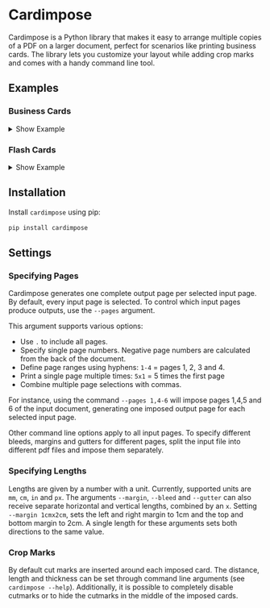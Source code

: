 # Cardimpose

Cardimpose is a Python library that makes it easy to arrange multiple copies of a PDF on a larger document, perfect for scenarios like printing business cards. The library lets you customize your layout while adding crop marks and comes with a handy command line tool.

## Examples

### Business Cards

<details>
<summary>Show Example</summary>

Lets say you have a buisness card named `card.pdf`:

![card.pdf](https://github.com/frsche/cardimpose/blob/main/images/card.jpg?raw=true)

With the `cardimpose` command line tool, it is easy to print multiple copies of this card onto a larger sheet while adding crop marks:

`$ cardimpose card.pdf`

By default, the cards a placed side by side on an A4 sheet, filling up the entire document:

![example0.pdf](https://github.com/frsche/cardimpose/blob/main/images/example1.jpg?raw=true)

However, it is possible to tweak the layout.
In the following example, we add a 5mm gap between the cards:

`$ cardimpose --gutter 5mm card.pdf`

![example1.pdf](https://github.com/frsche/cardimpose/blob/main/images/example2.jpg?raw=true)

The example card actually has a 3mm bleed around the edges.
When informing `cardimpose`, it positions the cut marks accordingly:

`$ cardimpose --gutter 5mm --bleed 3mm card.pdf`

![example2.pdf](https://github.com/frsche/cardimpose/blob/main/images/example3.jpg?raw=true)

It is also possible to explicitly set the number of rows and columns:

`$ cardimpose --gutter 30mmx20mm --bleed 3mm --nup 2x2 --rotate-page card.pdf`

![example3.pdf](https://github.com/frsche/cardimpose/blob/main/images/example4.jpg?raw=true)

Customize the paper size, remove inner cut marks, and more:

`$ cardimpose --gutter 5mm --bleed 3mm --page-size A3 --rotate-page --no-inner-cut-marks card.pdf`

![example4.pdf](https://github.com/frsche/cardimpose/blob/main/images/example5.jpg?raw=true)

</details>

### Flash Cards
<details>
<summary>Show Example</summary>

In the first example, we showcased the capability of printing multiple duplicates of a single card onto a larger sheet.
In this example, we explore a scenario where we aim to produce flashcards, each featuring distinct questions and answers, to print one of each pair.
Furthermore, we desire to have the answer printed on the back of the corresponding question.

To achieve the single printing of each card, we utilize the option `--mode singles`.
To implement the printing of answers on the back, we specify `--backside alternating`.
With this configuration, each card in the input document is immediately followed by the back of the corresponding card.
Alternatively, the `--backside last-page` option can be employed, which prints the same backside on each distinct front - useful for situations like printing playing cards where all cards share a common backside.

For the flashcards, we would run the following command:

`$ cardimpose --gutter 5mm --bleed 3mm --mode singles --backside alternating flash_cards.pdf`

Executing this command results in the following output document:

![example5.pdf](https://github.com/frsche/cardimpose/blob/main/images/example6.jpg?raw=true)

Note that the backsides are horizontally flipped to ensure proper alignment when printing them double-sided.
</details>

## Installation

Install `cardimpose` using pip:

```bash
pip install cardimpose
```

## Settings

### Specifying Pages

Cardimpose generates one complete output page per selected input page.
By default, every input page is selected.
To control which input pages produce outputs, use the `--pages` argument.

This argument supports various options:
- Use `.` to include all pages.
- Specify single page numbers. Negative page numbers are calculated from the back of the document.
- Define page ranges using hyphens: `1-4` = pages 1, 2, 3 and 4.
- Print a single page multiple times: `5x1` = 5 times the first page
- Combine multiple page selections with commas.

For instance, using the command `--pages 1,4-6` will impose pages 1,4,5 and 6 of the input document, generating one imposed output page for each selected input page.

Other command line options apply to all input pages.
To specify different bleeds, margins and gutters for different pages, split the input file into different pdf files and impose them separately.

### Specifying Lengths

Lengths are given by a number with a unit.
Currently, supported units are `mm`, `cm`, `in` and `px`.
The arguments `--margin`, `--bleed` and `--gutter` can also receive separate horizontal and vertical lengths, combined by an `x`.
Setting `--margin 1cmx2cm`, sets the left and right margin to 1cm and the top and bottom margin to 2cm.
A single length for these arguments sets both directions to the same value.

### Crop Marks

By default cut marks are inserted around each imposed card.
The distance, length and thickness can be set through command line arguments (see `cardimpose --help`).
Additionally, it is possible to completely disable cutmarks or to hide the cutmarks in the middle of the imposed cards.
